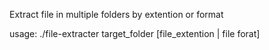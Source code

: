 Extract file in multiple folders by extention or format

usage:
      ./file-extracter target_folder [file_extention | file forat]
     
 
      
